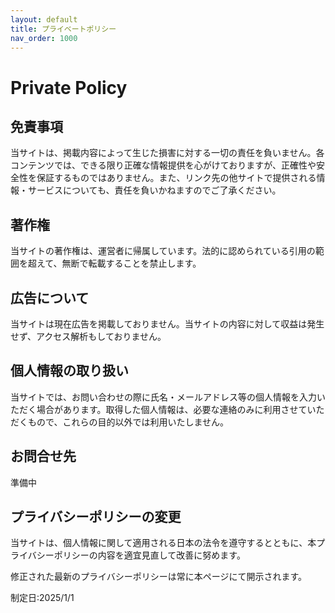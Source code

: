 ```yaml
---
layout: default
title: プライベートポリシー
nav_order: 1000
---
```


# Private Policy

## 免責事項

当サイトは、掲載内容によって生じた損害に対する一切の責任を負いません。各コンテンツでは、できる限り正確な情報提供を心がけておりますが、正確性や安全性を保証するものではありません。また、リンク先の他サイトで提供される情報・サービスについても、責任を負いかねますのでご了承ください。

## 著作権

当サイトの著作権は、運営者に帰属しています。法的に認められている引用の範囲を超えて、無断で転載することを禁止します。

## 広告について

当サイトは現在広告を掲載しておりません。当サイトの内容に対して収益は発生せず、アクセス解析もしておりません。

## 個人情報の取り扱い

当サイトでは、お問い合わせの際に氏名・メールアドレス等の個人情報を入力いただく場合があります。取得した個人情報は、必要な連絡のみに利用させていただくもので、これらの目的以外では利用いたしません。

## お問合せ先

準備中

## プライバシーポリシーの変更

当サイトは、個人情報に関して適用される日本の法令を遵守するとともに、本プライバシーポリシーの内容を適宜見直して改善に努めます。

修正された最新のプライバシーポリシーは常に本ページにて開示されます。

制定日:2025/1/1
